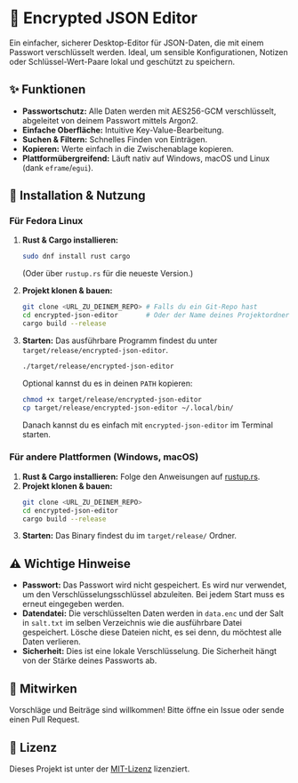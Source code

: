 # 🔐 Encrypted JSON Editor

Ein einfacher, sicherer Desktop-Editor für JSON-Daten, die mit einem Passwort verschlüsselt werden. Ideal, um sensible Konfigurationen, Notizen oder Schlüssel-Wert-Paare lokal und geschützt zu speichern.

## ✨ Funktionen

*   **Passwortschutz:** Alle Daten werden mit AES256-GCM verschlüsselt, abgeleitet von deinem Passwort mittels Argon2.
*   **Einfache Oberfläche:** Intuitive Key-Value-Bearbeitung.
*   **Suchen & Filtern:** Schnelles Finden von Einträgen.
*   **Kopieren:** Werte einfach in die Zwischenablage kopieren.
*   **Plattformübergreifend:** Läuft nativ auf Windows, macOS und Linux (dank `eframe`/`egui`).

## 🚀 Installation & Nutzung

### Für Fedora Linux

1.  **Rust & Cargo installieren:**
    ```bash
    sudo dnf install rust cargo
    ```
    (Oder über `rustup.rs` für die neueste Version.)

2.  **Projekt klonen & bauen:**
    ```bash
    git clone <URL_ZU_DEINEM_REPO> # Falls du ein Git-Repo hast
    cd encrypted-json-editor       # Oder der Name deines Projektordners
    cargo build --release
    ```

3.  **Starten:**
    Das ausführbare Programm findest du unter `target/release/encrypted-json-editor`.
    ```bash
    ./target/release/encrypted-json-editor
    ```
    Optional kannst du es in deinen `PATH` kopieren:
    ```bash
    chmod +x target/release/encrypted-json-editor
    cp target/release/encrypted-json-editor ~/.local/bin/
    ```
    Danach kannst du es einfach mit `encrypted-json-editor` im Terminal starten.

### Für andere Plattformen (Windows, macOS)

1.  **Rust & Cargo installieren:** Folge den Anweisungen auf [rustup.rs](https://rustup.rs/).
2.  **Projekt klonen & bauen:**
    ```bash
    git clone <URL_ZU_DEINEM_REPO>
    cd encrypted-json-editor
    cargo build --release
    ```
3.  **Starten:** Das Binary findest du im `target/release/` Ordner.

## ⚠️ Wichtige Hinweise

*   **Passwort:** Das Passwort wird nicht gespeichert. Es wird nur verwendet, um den Verschlüsselungsschlüssel abzuleiten. Bei jedem Start muss es erneut eingegeben werden.
*   **Datendatei:** Die verschlüsselten Daten werden in `data.enc` und der Salt in `salt.txt` im selben Verzeichnis wie die ausführbare Datei gespeichert. Lösche diese Dateien nicht, es sei denn, du möchtest alle Daten verlieren.
*   **Sicherheit:** Dies ist eine lokale Verschlüsselung. Die Sicherheit hängt von der Stärke deines Passworts ab.

## 🤝 Mitwirken

Vorschläge und Beiträge sind willkommen! Bitte öffne ein Issue oder sende einen Pull Request.

## 📄 Lizenz

Dieses Projekt ist unter der [MIT-Lizenz](LICENSE) lizenziert.